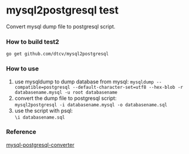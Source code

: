 # mysql2postgresql test
Convert mysql dump file to postgresql script.   
### How to build test2
`go get github.com/dtcv/mysql2postgresql`
### How to use
1. use mysqldump to dump database from mysql:
`mysqldump --compatible=postgresql --default-character-set=utf8 --hex-blob -r databasename.mysql -u root databasename`
2. convert the dump file to postgresql script:   
`mysql2postgresql -i databasename.mysql -o databasename.sql`
3. use the script with psql:   
`\i databasename.sql`

### Reference
[mysql-postgresql-converter](https://github.com/lanyrd/mysql-postgresql-converter)

